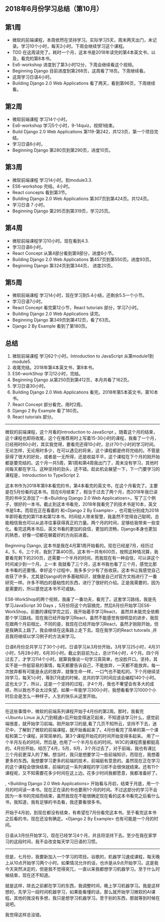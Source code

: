2018年6月份学习总结（第10月）
-------------------------
第1周
-----
- 微软的前端课程，本周依然在坚持学习。实际学习5天，周末两天出门，未记录。学习10个小时，每天2小时。下周会继续学习这个课程。
- TDD 在这周读完了。耗时一个月，这本书是2018年读完的第4本英文书，以及，看完的第8本书。
- Es6-workshop 进度到了第3小时12分，下周会继续看这个视频。
- Beginning Django 目前进度到第268页，这周看了18页。下周继续看。
- 这周学习日语4小时。
- Building Django 2.0 Web Applications 看了两天，看到第96页，下周继续看。

第2周
-----
- 微软前端课程 学习14个小时。
- Es6-workshop 学习5个小时，9-14quiz，视频1结束。
- Build Django 2.0 Web Applications 第119-第242，共123页，第一个项目完结。
- 学习日语6小时。
- Beginning Django 第280页到第290页，进度10页。

第3周
-----
- 微软前端课程 学习14小时。到module3.3.
- ES6-workshop 完结。4小时。
- React concepts 看到第3节。
- Building Django 2.0 Web Applications 第307页到第424页。共124页。
- 学习日语 7 小时。
- Beginning Django 第295页到第319页，学习25页。

第4周
-----
- 微软前端课程学习10小时。现在看到4.3.
- 学习日语6小时。
- React Concept 从第4部分看到第9部分，进度6小节。
- Building Django 2.0 Web Applications 第457页到第550页。进度93页。
- Beginning Django 第324页到第344页， 进度20页。

第5周
-----
- 微软前端课程 学习14小时，现在学习到5.4小结，还剩余5.5一个小节。
- 学习日语7小时。
- React Concept 看完第12小节，React tutorials 部分，学习7小时。
- Building Django 2.0 Web Applications 读完。
- Beginning Django 第349页到第412页，看了63页。
- Django 2 By Example 看到了第180页。

总结
-----
1. 微软前端课程 学习62个小时。Introduction to JavaScript 从第module1到module5.
2. <Test-Driven Development with Python> 收尾完结。2018年第4本英文书，第9本书。
3. ES6-workShop 学习12小时，完结。
4. Beginning Django 从第250页到第412页，本月共看了162页。
5. 学习日语30小时。
6. Building Django 2.0 Web Applications 看完。2018年第5本英文书，第10本书。
7. React Concept 部分看完，用时2周。
8. Django 2 By Example 看了180页。
9. React tutorials 部分。
----
微软的前端课程，这个月看的Introduction to JavaScript 。随着这个月的结束，这个课程也即将收尾，这个在推荐用时上写着15-30小时的课程，我看了一个月，已经用时60小时，其实我觉得，要看完还得10小时，总计70个小时的学习时间。无论怎样，无论用时多少，在可以遇见的将来，这个课程都是终将完结的。不管是获得了很大的好处，或者是一无所得，还是收益平平，这个课程在下个月的刚开始都是要完结的。这个月一共5周，第1周和第4周我出门了，周末没有学习，其他时间每天都在学习。这种坚持的劲头，还不错。趁此机会展望一下，下一门要学习的课程是，Introduction to TypeScript 2.  

<Test-Driven Development with Python> 这本书作为2018年第9本看完的书，第4本看完的英文书，在这个月看完了。主要是在5月份看的这本书。现在6月结束了，相当于过去了两个月，而2018年我已读完的书中又添加了一本<Building Django 2.0 Web Applicatiosn>，写了三个例子，很好的一本书。截止到这本书看完，2018年我看完了的技术书是10本，英文书是5本。而现在正在看着的<Beginning Django > 和<Django 2 By Example> ，也可能分别成为2018年即将看完的第11本和第12本书。时间给人带来智慧，我虽然不觉得自己聪明，总能相信我也可以从追寻往事获得真正的力量。两个月的时间，足够给我带来一些变化。看完这两本书后，英文书看的更加的自信，更加的流畅，Django本身也更加的熟悉，好像一切都在朝着好的方向前进着。  

Beginning Django, 这本书是我在4月第1周开始看的。现在已经是7月，经历过4，5，6，三个月，我到了第400页。这本书一共有600页，按照这种情况算，我要看完剩下的200页，还需要一个半月的时间，而我现在有一种自信，可以讲这个时间减少到一个月。上一本<Two Scoop of Django> 我就看了三个月，这本书我也看了三个月，感觉比那本书看的还要慢。幸好这个过程中，我多多少少有了些收获。这本书让我感觉自己收获了许多，尤其是Django的许多基础知识，就像是自己对官方文档进行了一番研究一样。许多不明白的基础性的东西，进行了很好的介绍。正是我需要的，因为是需要的，所以感觉这本书不可或缺。  

ES6-WorkShop的两个视频，我废了一番功夫，看完了。这套学习路线，我是先学习JavaScript 30 Days ，5月份将这个内容搞完，然后6月份开始学习ES6- WorkShop。前置的课程学完之后，我开始着手学习React， 虽然并未能完全依赖那个学习路线。现在我已经开始学习React，虽然不能感觉有很明显的进步，我现在跟两个月前相比，不同的是，我现在已经开始学习React，虽然才刚刚开始，但是我确实上路了。我会继续在这条路上走下去。现在我学习的React tutorails ,并且我将继续以学习例子的方法来学习。  

日语6月份总共学习了30个小时。日语学习从3月份开始，3月学习25小时，4月31小时，5月28小时，6月30小时。截止到目前为止，总计114小时，4个月。四个月过去了，才学习114个小时。就算我像说一句学习真简单，也没脸开口。坚持，其实不是一件挺容易的事情，每天都要告诉自己，不能放弃，一天都不能放弃。每一次放弃都有可能是永远的放弃，就像生命一样，一口气也不能松的。下个月继续坚持学习，每天1小时，等到7月底的时候，总共的学习时间应该会编程140个小时。这也太少了，所以，这是一个坚持的过程，才4个月，我也不奢望会有多大的成绩，所以我也不会太过失望。如果一年能学习300小时，我想看看学习1000个小时后会是怎么一种样子。人生的快乐从这里开始。  

---
在这些事情中，微软的前端系列课程开始于4月份的第2周。那时，我看完<Ubuntu Linux 从入门到精通>后开始变得迷茫起来，不知道该学习什么，感觉前端很差，就开始学习前端。刚开始学习的是<The road to Learn React>,看了几页不知所云，坚持不下去，迷茫中，了解到了微软的前端课程，就开始看起来了。4月份看完了简单的第一个课程和第二个课程，非常简单的。第3个课程开始花的时间开始变得多起来。<HTML5 and CSS Fundamentals> 用了一个半月左右的时间，然后是<iavaScript introduction>, 也用了一个半月左右的时间。W3C的课程质量都挺高的。4月份开始，经历了4月，5月，6月，3个月过去了，对于前端，我也有课比三个月前更深入的了解。想当时，我只是想要学习一些前端知识，而现在，我想着更多的东西。我想要学习更多的前端的技术，前端挺有意思的。虽然现在正在学习的这个课程会很快结束，前端的这一系列课程的学习却不会很快就结束。还有11个课程呢，又不知需要花多少时间在这上边。花多少时间我都愿意，我都准备好了。  

<Test-Driven Development with Python>, <Building Django 2.0 Web Applications> 开始看与月初，结束于月底，用一个月的时间读一本书。现在正在读的书也要用1个月的时间。不过这部分的学习不会因为一本书的完结而结束，虽然我现在不能很确定现在看的这本书看完之后看什么书，我知道，我有足够的书去看，我还要看很多书。  

<Django Beginning > 开始于4月初，到现在都没有结束，有希望在7月份看完这本书。至于看完这本书之后看的书，现在还没有确定。<Django 2 By Example> 也有可能是一个月的时间。  

日语从3月份开始学习，现在已经学习4个月，并且将坚持下去。至少在我在家学习的这段时间，我不会改变每天学习日语的习惯。  

---
但是，七月份，我要新加入一个学习的项目。谷歌的，机器学习速成课程，每天晚上从10点开始学习两个小时。如果情况允许的话，也许是从9点开始学习。这是我今天突然决定的，但是我不觉得突兀，一直以来我都想学习机器学习。至于什么时候结束，现在还不知道。  

就是这样，除去之前都在学习的东西，我调整时间，晚上学习机器学习。我是这样想的，先学习一段时间机器学习，如果能看懂的话，那么就开始学习微软的AI课程。其他的我没有多想，我只是想学习机器学习。至于别的东西，那就等到时候在说吧。  

我觉得这样总没错。  



 



